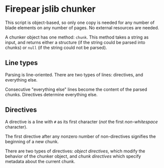 Firepear jslib chunker
======================

This script is object-based, so only one copy is needed for any number
of blade elements on any number of pages. No external resources are
needed.

A chunker object has one method: `chunk`. This method takes a string
as input, and returns either a structure (if the string could be
parsed into chunks) or `null` (if the string could not be parsed).


Line types
----------

Parsing is line-oriented. There are two types of lines: directives,
and everything else.

Consecutive "everything else" lines become the content of the parsed
chunks. Directives determine everything else.


Directives
----------

A directive is a line with `#` as its first character (*not* the first
*non-whitespace* character).

The first directive after any nonzero number of non-directives
signifies the beginning of a new chunk.

There are two types of directives: *object directives*, which modify
the behavior of the chunker object, and *chunk directives* which
specify metadata about the current chunk.